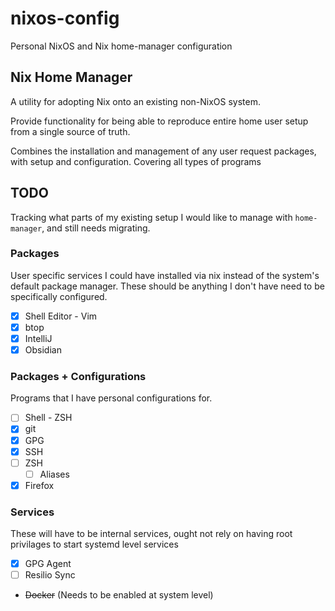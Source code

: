 # nixos-config
Personal NixOS and Nix home-manager configuration

## Nix Home Manager

A utility for adopting Nix onto an existing non-NixOS system.

Provide functionality for being able to reproduce entire home user setup from a single source of truth.

Combines the installation and management of any user request packages, with setup and configuration.
Covering all types of programs 

## TODO
Tracking what parts of my existing setup I would like to manage with `home-manager`,
and still needs migrating.

### Packages
User specific services I could have installed via nix instead of the system's default package manager.
These should be anything I don't have need to be specifically configured.

- [x] Shell Editor - Vim
- [x] btop
- [x] IntelliJ
- [x] Obsidian

### Packages + Configurations
Programs that I have personal configurations for.

- [ ] Shell - ZSH
- [x] git
- [x] GPG
- [x] SSH
- [ ] ZSH
    - [ ] Aliases
- [x] Firefox

### Services
These will have to be internal services, ought not rely on having root privilages to start systemd level services

- [x] GPG Agent
- [ ] Resilio Sync
- ~~Docker~~ (Needs to be enabled at system level)
